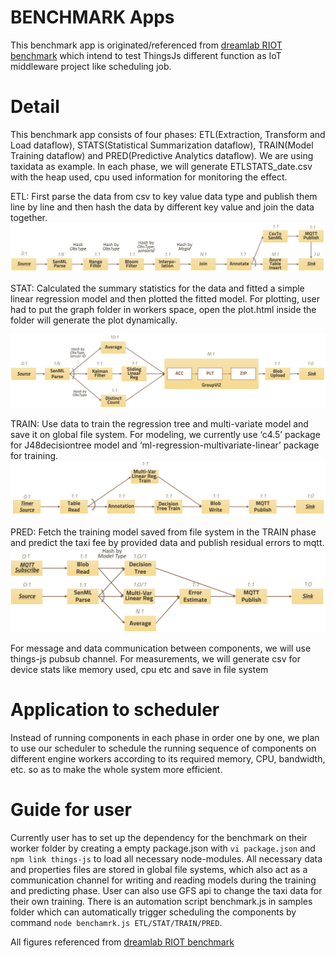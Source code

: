 # BENCHMARK Apps 
This benchmark app is originated/referenced from [dreamlab RIOT benchmark]( https://github.com/dream-lab/riot-bench) which intend to test ThingsJs different function as IoT middleware project like scheduling job.

# Detail 
This benchmark app consists of four phases: ETL(Extraction, Transform and Load dataflow), STATS(Statistical Summarization dataflow), TRAIN(Model Training dataflow) and PRED(Predictive Analytics dataflow). We are using taxidata as example. In each phase, we will generate ETLSTATS_date.csv with the heap used, cpu used information for monitoring the effect. 


ETL: 
First parse the data from csv to key value data type and publish them line by line and then hash the data by different key value and join the data together. 
 ![FCAST](https://raw.githubusercontent.com/anshuiisc/FIG/master/ETL-1.png)


STAT: 
Calculated the summary statistics for the data and fitted a simple linear regression model and then plotted the fitted model. For plotting, user had to put the graph folder in workers space, open the plot.html inside
the folder will generate the plot dynamically. 

![FCAST](https://raw.githubusercontent.com/anshuiisc/FIG/master/stats-1.png)



TRAIN: 
Use data to train the regression tree and multi-variate model and save it on global file system. For modeling, we currently use ‘c4.5’ package for J48decisiontree model and ‘ml-regression-multivariate-linear’ package for training. 
 ![FCAST](https://raw.githubusercontent.com/anshuiisc/FIG/master/Train-1.png)

PRED:
Fetch the training model saved from file system in the TRAIN phase and predict the taxi fee by provided data and publish residual errors to mqtt. 
![FCAST](https://raw.githubusercontent.com/anshuiisc/FIG/master/pred-1.png)

For message and data communication between components, we will use things-js pubsub channel. For measurements, we will generate csv for device stats like memory used, cpu etc and save in file system 


# Application to scheduler 
Instead of running components in each phase in order one by one, we plan to use our scheduler to schedule the running sequence of components on different engine workers according to its required memory, CPU, bandwidth, etc. so as to make the whole system more efficient. 

# Guide for user
Currently user has to set up the dependency for the benchmark on their worker folder by creating a empty package.json with ```vi package.json``` and ```npm link things-js``` to load all necessary node-modules. 
All necessary data and properties files are stored in global file systems, which also act as a communication
channel for writing and reading models during the training and predicting phase. User can also use GFS api to change the taxi data for their own training. There is an automation script benchmark.js in samples folder which can automatically trigger scheduling the components by command ```node benchamrk.js ETL/STAT/TRAIN/PRED```.

All figures referenced from [dreamlab RIOT benchmark]( https://github.com/dream-lab/riot-bench)

